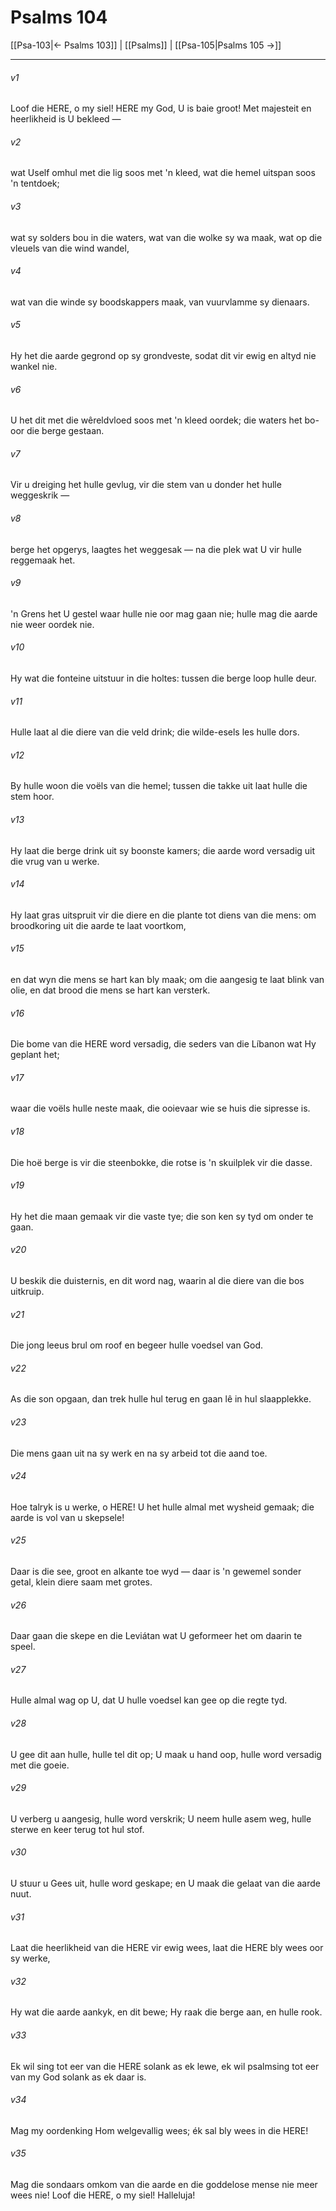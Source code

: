 # Psalms 104

[[Psa-103|← Psalms 103]] | [[Psalms]] | [[Psa-105|Psalms 105 →]]
***

###### v1
Loof die HERE, o my siel! HERE my God, U is baie groot! Met majesteit en heerlikheid is U bekleed — 
###### v2
wat Uself omhul met die lig soos met 'n kleed, wat die hemel uitspan soos 'n tentdoek; 
###### v3
wat sy solders bou in die waters, wat van die wolke sy wa maak, wat op die vleuels van die wind wandel, 
###### v4
wat van die winde sy boodskappers maak, van vuurvlamme sy dienaars. 
###### v5
Hy het die aarde gegrond op sy grondveste, sodat dit vir ewig en altyd nie wankel nie. 
###### v6
U het dit met die wêreldvloed soos met 'n kleed oordek; die waters het bo-oor die berge gestaan. 
###### v7
Vir u dreiging het hulle gevlug, vir die stem van u donder het hulle weggeskrik — 
###### v8
berge het opgerys, laagtes het weggesak — na die plek wat U vir hulle reggemaak het. 
###### v9
'n Grens het U gestel waar hulle nie oor mag gaan nie; hulle mag die aarde nie weer oordek nie. 
###### v10
Hy wat die fonteine uitstuur in die holtes: tussen die berge loop hulle deur. 
###### v11
Hulle laat al die diere van die veld drink; die wilde-esels les hulle dors. 
###### v12
By hulle woon die voëls van die hemel; tussen die takke uit laat hulle die stem hoor. 
###### v13
Hy laat die berge drink uit sy boonste kamers; die aarde word versadig uit die vrug van u werke. 
###### v14
Hy laat gras uitspruit vir die diere en die plante tot diens van die mens: om broodkoring uit die aarde te laat voortkom, 
###### v15
en dat wyn die mens se hart kan bly maak; om die aangesig te laat blink van olie, en dat brood die mens se hart kan versterk. 
###### v16
Die bome van die HERE word versadig, die seders van die Líbanon wat Hy geplant het; 
###### v17
waar die voëls hulle neste maak, die ooievaar wie se huis die sipresse is. 
###### v18
Die hoë berge is vir die steenbokke, die rotse is 'n skuilplek vir die dasse. 
###### v19
Hy het die maan gemaak vir die vaste tye; die son ken sy tyd om onder te gaan. 
###### v20
U beskik die duisternis, en dit word nag, waarin al die diere van die bos uitkruip. 
###### v21
Die jong leeus brul om roof en begeer hulle voedsel van God. 
###### v22
As die son opgaan, dan trek hulle hul terug en gaan lê in hul slaapplekke. 
###### v23
Die mens gaan uit na sy werk en na sy arbeid tot die aand toe. 
###### v24
Hoe talryk is u werke, o HERE! U het hulle almal met wysheid gemaak; die aarde is vol van u skepsele! 
###### v25
Daar is die see, groot en alkante toe wyd — daar is 'n gewemel sonder getal, klein diere saam met grotes. 
###### v26
Daar gaan die skepe en die Leviátan wat U geformeer het om daarin te speel. 
###### v27
Hulle almal wag op U, dat U hulle voedsel kan gee op die regte tyd. 
###### v28
U gee dit aan hulle, hulle tel dit op; U maak u hand oop, hulle word versadig met die goeie. 
###### v29
U verberg u aangesig, hulle word verskrik; U neem hulle asem weg, hulle sterwe en keer terug tot hul stof. 
###### v30
U stuur u Gees uit, hulle word geskape; en U maak die gelaat van die aarde nuut. 
###### v31
Laat die heerlikheid van die HERE vir ewig wees, laat die HERE bly wees oor sy werke, 
###### v32
Hy wat die aarde aankyk, en dit bewe; Hy raak die berge aan, en hulle rook. 
###### v33
Ek wil sing tot eer van die HERE solank as ek lewe, ek wil psalmsing tot eer van my God solank as ek daar is. 
###### v34
Mag my oordenking Hom welgevallig wees; ék sal bly wees in die HERE! 
###### v35
Mag die sondaars omkom van die aarde en die goddelose mense nie meer wees nie! Loof die HERE, o my siel! Halleluja! 

